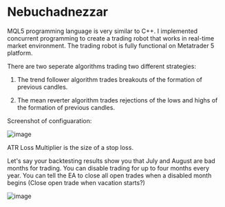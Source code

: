 # Nebuchadnezzar

MQL5 programming language is very similar to C++. I implemented concurrent programming to create a trading robot that works in real-time market environment. The trading robot is fully functional on Metatrader 5 platform.


There are two seperate algorithms trading two different strategies:

1. The trend follower algorithm trades breakouts of the formation of previous candles.

2. The mean reverter algorithm trades rejections of the lows and highs of the formation of previous candles.

Screenshot of configuaration:

![image](https://github.com/user-attachments/assets/8ada5d69-69bf-4a58-83d7-00eb8bc6a7e8)

ATR Loss Multiplier is the size of a stop loss. 

Let's say your backtesting results show you that July and August are bad months for trading. You can disable trading for up to four months every year. You can tell the EA to close all open trades when a disabled month begins (Close open trade when vacation starts?) 

![image](https://github.com/user-attachments/assets/6d6973b1-549d-437f-8e9c-d30ec75b3eb3)
